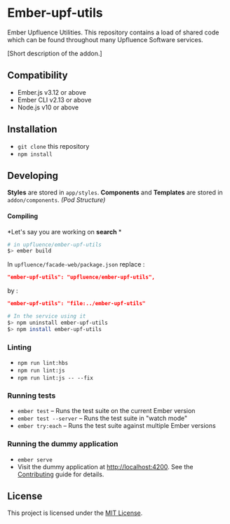 # Ember-upf-utils

Ember Upfluence Utilities. This repository contains a load of shared code which can be found throughout many Upfluence Software services.

[Short description of the addon.]


Compatibility
------------------------------------------------------------------------------

* Ember.js v3.12 or above
* Ember CLI v2.13 or above
* Node.js v10 or above


Installation
------------------------------------------------------------------------------

* `git clone` this repository
* `npm install`

## Developing

**Styles** are stored in `app/styles`.
**Components** and **Templates** are stored in `addon/components`. *(Pod Structure)*

#### Compiling
*Let's say you are working on **search** *

```bash
# in upfluence/ember-upf-utils
$> ember build
```

In `upfluence/facade-web/package.json` replace :
```json
"ember-upf-utils": "upfluence/ember-upf-utils",
```
by :
```json
"ember-upf-utils": "file:../ember-upf-utils"
```

```bash
# In the service using it
$> npm uninstall ember-upf-utils
$> npm install ember-upf-utils
```

### Linting

* `npm run lint:hbs`
* `npm run lint:js`
* `npm run lint:js -- --fix`

### Running tests

* `ember test` – Runs the test suite on the current Ember version
* `ember test --server` – Runs the test suite in "watch mode"
* `ember try:each` – Runs the test suite against multiple Ember versions

### Running the dummy application

* `ember serve`
* Visit the dummy application at [http://localhost:4200](http://localhost:4200).
See the [Contributing](CONTRIBUTING.md) guide for details.


License
------------------------------------------------------------------------------

This project is licensed under the [MIT License](LICENSE.md).
